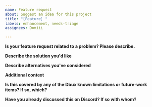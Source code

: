 ```yaml
---
name: Feature request
about: Suggest an idea for this project
title: "[Feature] "
labels: enhancement, needs-triage
assignees: Domiii

---
```


**Is your feature request related to a problem? Please describe.**
<!-- A clear and concise description of what the problem is. Ex. I'm always frustrated when [...] -->

**Describe the solution you'd like**
<!-- A clear and concise description of what you want to happen. -->

**Describe alternatives you've considered**
<!-- A clear and concise description of any alternative solutions or features you've considered. -->

**Additional context**
<!-- Add any other context or screenshots about the feature request here. -->

**Is this covered by any of the Dbux known limitations or future-work items? If so, which?**
<!-- Please check https://domiii.github.io/dbux/advanced/future-work to make sure. -->

**Have you already discussed this on Discord? If so with whom?**
<!-- We recommend talking to us on Discord before making feature requests: https://discord.gg/QKgq9ZE -->
